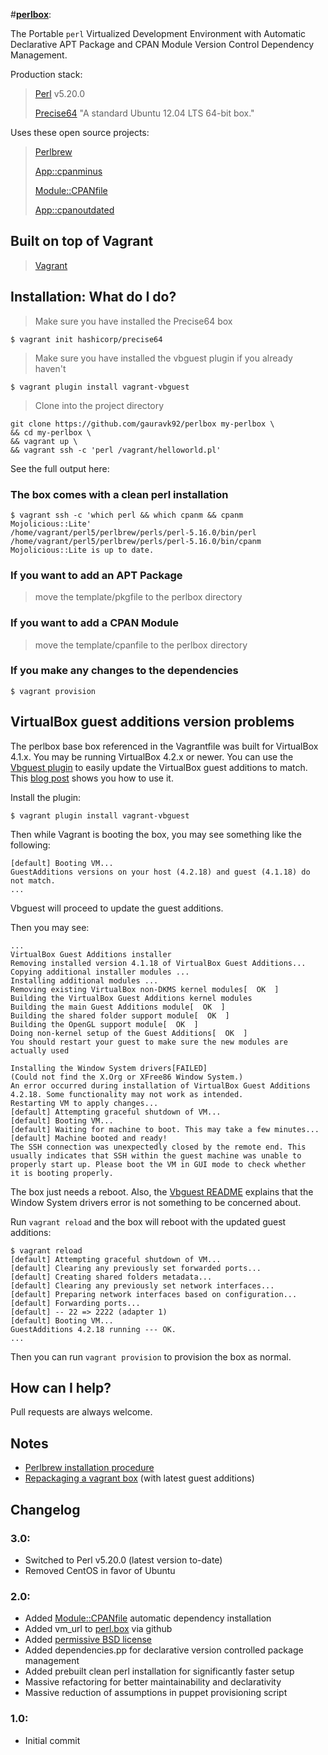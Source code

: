 #[**perlbox**](https://github.com/gauravk92/perlbox):

The Portable `perl` Virtualized Development Environment with Automatic Declarative APT Package and CPAN Module Version Control Dependency Management.

Production stack:

> [Perl](http://www.perl.org/) v5.20.0
>
> [Precise64](https://vagrantcloud.com/hashicorp/precise64) "A standard Ubuntu 12.04 LTS 64-bit box."

Uses these open source projects:

> [Perlbrew](http://perlbrew.pl/)
>
> [App::cpanminus](http://cpanmin.us/)
>
> [Module::CPANfile](https://github.com/miyagawa/cpanfile)
>
> [App::cpanoutdated](http://www.freshports.org/devel/p5-App-cpanoutdated/)

## Built on top of Vagrant

> [Vagrant](http://vagrantup.com/)

## Installation: What do I do?

> Make sure you have installed the Precise64 box

	$ vagrant init hashicorp/precise64

> Make sure you have installed the vbguest plugin if you already haven't

	$ vagrant plugin install vagrant-vbguest

> Clone into the project directory

    git clone https://github.com/gauravk92/perlbox my-perlbox \
    && cd my-perlbox \
    && vagrant up \
    && vagrant ssh -c 'perl /vagrant/helloworld.pl'

See the full output here:

### The box comes with a clean perl installation

    $ vagrant ssh -c 'which perl && which cpanm && cpanm Mojolicious::Lite'
    /home/vagrant/perl5/perlbrew/perls/perl-5.16.0/bin/perl
    /home/vagrant/perl5/perlbrew/perls/perl-5.16.0/bin/cpanm
    Mojolicious::Lite is up to date.

### If you want to add an APT Package

> move the template/pkgfile to the perlbox directory

### If you want to add a CPAN Module

> move the template/cpanfile to the perlbox directory

### If you make any changes to the dependencies

    $ vagrant provision

## VirtualBox guest additions version problems

The perlbox base box referenced in the Vagrantfile was built for VirtualBox 4.1.x.  You may be running VirtualBox 4.2.x or newer.  You can use the [Vbguest plugin](https://github.com/dotless-de/vagrant-vbguest) to easily update the VirtualBox guest additions to match.  This [blog post](http://kvz.io/blog/2013/01/16/vagrant-tip-keep-virtualbox-guest-additions-in-sync/) shows you how to use it.

Install the plugin:

	$ vagrant plugin install vagrant-vbguest

Then while Vagrant is booting the box, you may see something like the following:

	[default] Booting VM...
	GuestAdditions versions on your host (4.2.18) and guest (4.1.18) do not match.
	...

Vbguest will proceed to update the guest additions.

Then you may see:

	...
	VirtualBox Guest Additions installer
	Removing installed version 4.1.18 of VirtualBox Guest Additions...
	Copying additional installer modules ...
	Installing additional modules ...
	Removing existing VirtualBox non-DKMS kernel modules[  OK  ]
	Building the VirtualBox Guest Additions kernel modules
	Building the main Guest Additions module[  OK  ]
	Building the shared folder support module[  OK  ]
	Building the OpenGL support module[  OK  ]
	Doing non-kernel setup of the Guest Additions[  OK  ]
	You should restart your guest to make sure the new modules are actually used

	Installing the Window System drivers[FAILED]
	(Could not find the X.Org or XFree86 Window System.)
	An error occurred during installation of VirtualBox Guest Additions 4.2.18. Some functionality may not work as intended.
	Restarting VM to apply changes...
	[default] Attempting graceful shutdown of VM...
	[default] Booting VM...
	[default] Waiting for machine to boot. This may take a few minutes...
	[default] Machine booted and ready!
	The SSH connection was unexpectedly closed by the remote end. This
	usually indicates that SSH within the guest machine was unable to
	properly start up. Please boot the VM in GUI mode to check whether
	it is booting properly.

The box just needs a reboot.  Also, the [Vbguest README](https://github.com/dotless-de/vagrant-vbguest#running-as-a-middleware) explains that the Window System drivers error is not something to be concerned about.

Run `vagrant reload` and the box will reboot with the updated guest additions:

	$ vagrant reload
	[default] Attempting graceful shutdown of VM...
	[default] Clearing any previously set forwarded ports...
	[default] Creating shared folders metadata...
	[default] Clearing any previously set network interfaces...
	[default] Preparing network interfaces based on configuration...
	[default] Forwarding ports...
	[default] -- 22 => 2222 (adapter 1)
	[default] Booting VM...
	GuestAdditions 4.2.18 running --- OK.
	...

Then you can run `vagrant provision` to provision the box as normal.


## How can I help?

Pull requests are always welcome.

## Notes

- [Perlbrew installation procedure](http://blog.fox.geek.nz/2010/09/installing-multiple-perls-with.html)
- [Repackaging a vagrant box](http://till.klampaeckel.de/blog/archives/155-VirtualBox-Guest-Additions-and-vagrant.html) (with latest guest additions)

## Changelog

### 3.0:
- Switched to Perl v5.20.0 (latest version to-date)
- Removed CentOS in favor of Ubuntu

### 2.0:
- Added [Module::CPANfile](https://github.com/miyagawa/cpanfile) automatic dependency installation
- Added vm_url to [perl.box](https://github.com/downloads/gauravk92/perlbox/perl.box) via github
- Added [permissive BSD license](http://www.gnu.org/licenses/license-list.html#ModifiedBSD)
- Added dependencies.pp for declarative version controlled package management
- Added prebuilt clean perl installation for significantly faster setup
- Massive refactoring for better maintainability and declarativity
- Massive reduction of assumptions in puppet provisioning script

### 1.0:
- Initial commit